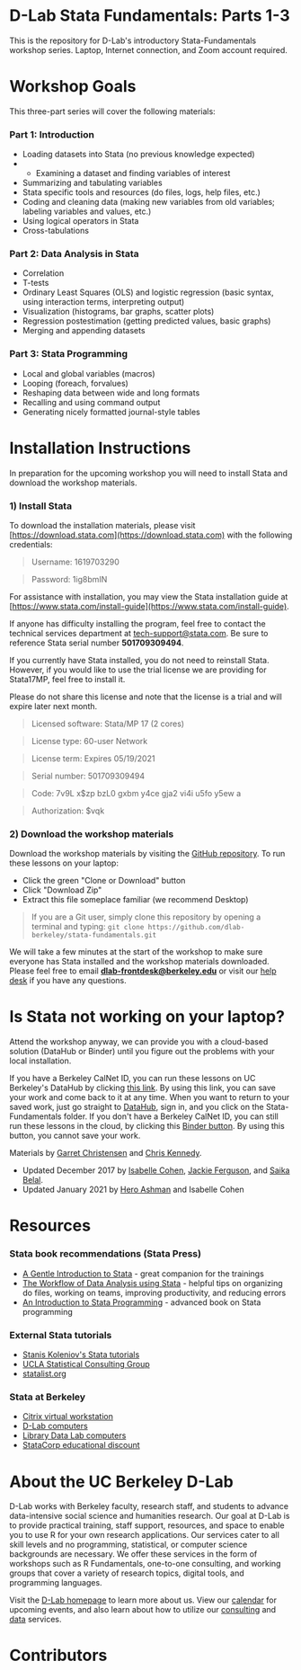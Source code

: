 # D-Lab Stata Fundamentals: Parts 1-3

This is the repository for D-Lab's introductory Stata-Fundamentals workshop series. Laptop, Internet connection, and Zoom account required.

# Workshop Goals

This three-part series will cover the following materials:

### Part 1:  Introduction
* Loading datasets into Stata (no previous knowledge expected)
* * Examining a dataset and finding variables of interest
* Summarizing and tabulating variables
* Stata specific tools and resources (do files, logs, help files, etc.)
* Coding and cleaning data (making new variables from old variables; labeling variables and values, etc.)
* Using logical operators in Stata
* Cross-tabulations

### Part 2: Data Analysis in Stata 
* Correlation
* T-tests
* Ordinary Least Squares (OLS) and logistic regression (basic syntax, using interaction terms, interpreting output)
* Visualization (histograms, bar graphs, scatter plots)
* Regression postestimation (getting predicted values, basic graphs)
* Merging and appending datasets

### Part 3: Stata Programming
* Local and global variables (macros)
* Looping (foreach, forvalues)
* Reshaping data between wide and long formats
* Recalling and using command output
* Generating nicely formatted journal-style tables

# Installation Instructions

In preparation for the upcoming workshop you will need to install Stata and download the workshop materials.

### 1) Install Stata

To download the installation materials, please visit [https://download.stata.com](https://download.stata.com) with the following credentials:

> Username:  1619703290

> Password:  1ig8bmIN

For assistance with installation, you may view the Stata installation
guide at [https://www.stata.com/install-guide](https://www.stata.com/install-guide). 

If anyone has difficulty installing the program, feel free to contact the technical services department at [tech-support@stata.com](tech-support@stata.com). Be sure to reference Stata serial number **501709309494**.

If you currently have Stata installed, you do not need to reinstall Stata. However, if you would like to use the trial license we are providing for Stata17MP, feel free to install it.

Please do not share this license and note that the license is a trial and will expire later next month.

> Licensed software: Stata/MP 17 (2 cores)

> License type: 60-user Network

> License term: Expires 05/19/2021

> Serial number: 501709309494

> Code: 7v9L x$zp bzL0 gxbm y4ce gja2 vi4i u5fo y5ew a

> Authorization: $vqk

### 2) Download the workshop materials

Download the workshop materials by visiting the [GitHub repository](https://github.com/dlab-berkeley/stata-fundamentals). To run these lessons on your laptop: 

* Click the green "Clone or Download" button
* Click "Download Zip"
* Extract this file someplace familiar (we recommend Desktop) 

> If you are a Git user, simply clone this repository by opening a terminal and typing: `git clone https://github.com/dlab-berkeley/stata-fundamentals.git`

We will take a few minutes at the start of the workshop to make sure everyone has Stata installed and the workshop materials downloaded. Please feel free to email **dlab-frontdesk@berkeley.edu** or visit our [help desk](https://dlab.berkeley.edu/frontdesk) if you have any questions.

# Is Stata not working on your laptop?

Attend the workshop anyway, we can provide you with a cloud-based solution (DataHub or Binder) until you figure out the problems with your local installation. 

If you have a Berkeley CalNet ID, you can run these lessons on UC Berkeley's DataHub by clicking [this link](https://datahub.berkeley.edu/hub/user-redirect/git-pull?repo=https%3A%2F%2Fgithub.com%2Fdlab-berkeley%2Fpython-fundamentals&urlpath=tree%2Fpython-fundamentals%2F). By using this link, you can save your work and come back to it at any time. When you want to return to your saved work, just go straight to [DataHub](https://datahub.berkeley.edu), sign in, and you click on the Stata-Fundamentals folder.
If you don't have a Berkeley CalNet ID, you can still run these lessons in the cloud, by clicking this [Binder button](https://mybinder.org/v2/gh/dlab-berkeley/python-fundamentals/master). By using this button, you cannot save your work. 









Materials by [Garret Christensen](https://www.ocf.berkeley.edu/~garret/dlab/index.html) and [Chris Kennedy](http://ck37.com).

* Updated December 2017 by [Isabelle Cohen](http://dlab.berkeley.edu/people/isabelle-cohen), [Jackie Ferguson](https://dlab.berkeley.edu/people/jackie-ferguson), and [Saika Belal](https://dlab.berkeley.edu/people/saika-belal).
* Updated January 2021 by [Hero Ashman](https://dlab.berkeley.edu/people/hero-ashman) and Isabelle Cohen

# Resources

### Stata book recommendations (Stata Press)
* [A Gentle Introduction to Stata](http://www.stata-press.com/books/gentle-introduction-to-stata/) - great companion for the trainings
* [The Workflow of Data Analysis using Stata](http://www.stata-press.com/books/workflow-data-analysis-stata/) - helpful tips on organizing do files, working on teams, improving productivity, and reducing errors
* [An Introduction to Stata Programming](http://www.stata-press.com/books/introduction-stata-programming/) - advanced book on Stata programming

### External Stata tutorials
* [Stanis Koleniov's Stata tutorials](http://web.missouri.edu/~kolenikovs/stata/Duke/)
* [UCLA Statistical Consulting Group](https://stats.idre.ucla.edu/stata/)
* [statalist.org](http://www.statalist.org/)

### Stata at Berkeley

* [Citrix virtual workstation](http://ist.berkeley.edu/is/platforms/citrix)
* [D-Lab computers](http://dlab.berkeley.edu/space)
* [Library Data Lab computers](http://www.lib.berkeley.edu/libraries/data-lab)
* [StataCorp educational discount](http://www.stata.com/order/new/edu/gradplans/student-pricing/)

# About the UC Berkeley D-Lab
D-Lab works with Berkeley faculty, research staff, and students to advance data-intensive social science and humanities research. Our goal at D-Lab is to provide practical training, staff support, resources, and space to enable you to use R for your own research applications. Our services cater to all skill levels and no programming, statistical, or computer science backgrounds are necessary. We offer these services in the form of workshops such as R Fundamentals, one-to-one consulting, and working groups that cover a variety of research topics, digital tools, and programming languages.  

Visit the [D-Lab homepage](http://dlab.berkeley.edu/) to learn more about us. View our [calendar](http://dlab.berkeley.edu/calendar-node-field-date) for upcoming events, and also learn about how to utilize our [consulting](http://dlab.berkeley.edu/consulting) and [data](http://dlab.berkeley.edu/data-resources) services. 

# Contributors



